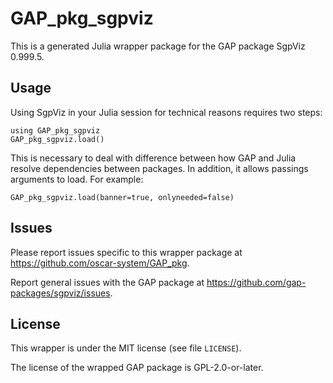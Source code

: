 # GAP_pkg_sgpviz

This is a generated Julia wrapper package for the GAP package SgpViz 0.999.5.

## Usage

Using SgpViz in your Julia session for technical reasons requires two steps:

    using GAP_pkg_sgpviz
    GAP_pkg_sgpviz.load()

This is necessary to deal with difference between how GAP and Julia
resolve dependencies between packages. In addition, it allows passings
arguments to load. For example:

    GAP_pkg_sgpviz.load(banner=true, onlyneeded=false)

## Issues

Please report issues specific to this wrapper package at <https://github.com/oscar-system/GAP_pkg>.

Report general issues with the GAP package at <https://github.com/gap-packages/sgpviz/issues>.

## License

This wrapper is under the MIT license (see file `LICENSE`).

The license of the wrapped GAP package is GPL-2.0-or-later.
